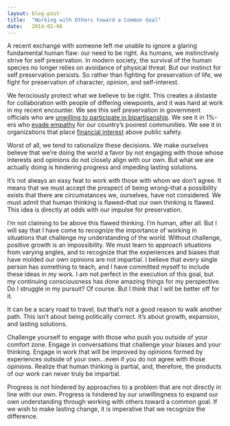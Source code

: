 ```yaml
---
layout: blog-post
title:  "Working with Others toward a Common Goal"
date:   2014-02-06
---
```


A recent exchange with someone left me unable to ignore a glaring fundamental human flaw: our need to be right. As humans, we instinctively strive for self preservation. In modern society, the survival of the human species no longer relies on avoidance of physical threat. But our instinct for self preservation persists. So rather than fighting for preservation of life, we fight for preservation of character, opinion, and self-interest. 

We ferociously protect what we believe to be right. This creates a distaste for collaboration with people of differing viewpoints, and it was hard at work in my recent encounter. We see this self preservation in government officials who are [unwilling to participate in bipartisanship](http://www.usnews.com/news/articles/2012/06/15/gridlock-not-likely-to-end-with-112th-congress). We see it in 1%-ers who [evade empathy](http://www.upworthy.com/this-guy-needs-a-clue-a-member-of-the-1-declares-it-great-that-35-billion-are-in-poverty?c=utw1&utm_content=bufferbf668&utm_medium=social&utm_source=twitter.com&utm_campaign=buffer) for our country’s poorest communities. We see it in organizations that place [financial interest](http://www.youtube.com/watch?v=JykxZxps5Jk&feature=youtu.be) above public safety. 

Worst of all, we tend to rationalize these decisions. We make ourselves believe that we’re doing the world a favor by not engaging with those whose interests and opinions do not closely align with our own. But what we are actually doing is hindering progress and impeding lasting solutions.

It’s not always an easy feat to work with those with whom we don’t agree. It means that we must accept the prospect of being wrong–that a possibility exists that there are circumstances we, ourselves, have not considered. We must admit that human thinking is flawed–that our own thinking is flawed. This idea is directly at odds with our impulse for preservation.

I’m not claiming to be above this flawed thinking. I’m human, after all. But I will say that I have come to recognize the importance of working in situations that challenge my understanding of the world. Without challenge, positive growth is an impossibility. We must learn to approach situations from varying angles, and to recognize that the experiences and biases that have molded our own opinions are not impartial.  I believe that every single person has something to teach, and I have committed myself to include these ideas in my work. I am not perfect in the execution of this goal, but my continuing consciousness has done amazing things for my perspective. Do I struggle in my pursuit? Of course. But I think that I will be better off for it.

It can be a scary road to travel, but that’s not a good reason to walk another path. This isn’t about being politically correct. It’s about growth, expansion, and lasting solutions.

Challenge yourself to engage with those who push you outside of your comfort zone. Engage in conversations that challenge your biases and your thinking. Engage in work that will be improved by opinions formed by experiences outside of your own...even if you do not agree with those opinions. Realize that human thinking is partial, and, therefore, the products of our work can never truly be impartial. 

Progress is not hindered by approaches to a problem that are not directly in line with our own. Progress is hindered by our unwillingness to expand our own understanding through working with others toward a common goal. If we wish to make lasting change, it is imperative that we recognize the difference. 
